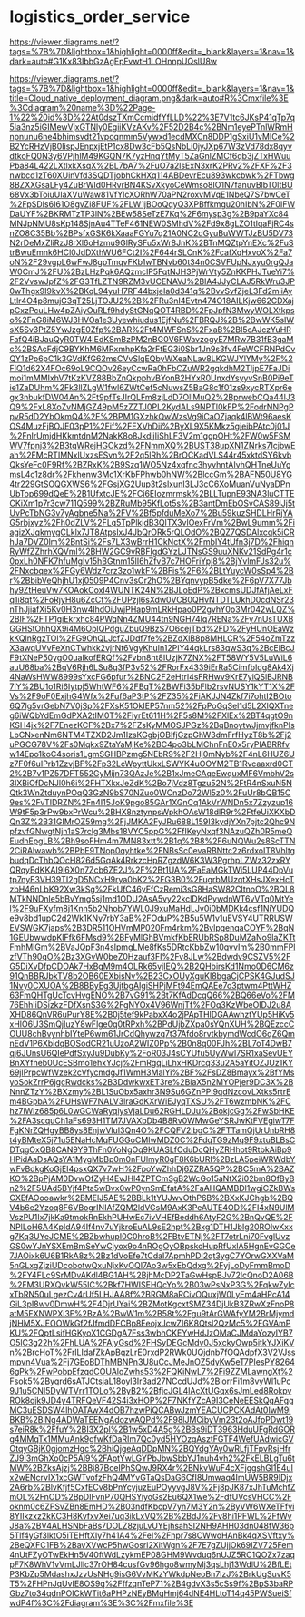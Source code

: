 # logistics_order_service

https://viewer.diagrams.net/?tags=%7B%7D&lightbox=1&highlight=0000ff&edit=_blank&layers=1&nav=1&dark=auto#G1Kx83IbbGzAgEpFvwtH1LOHnnpUQslU8w

https://viewer.diagrams.net/?tags=%7B%7D&lightbox=1&highlight=0000ff&edit=_blank&layers=1&nav=1&title=Cloud_native_deployment_diagram.png&dark=auto#R%3Cmxfile%3E%3Cdiagram%20name%3D%22Page-1%22%20id%3D%22At0dszTXmCcmidfYfLLD%22%3E7V1tc6JKsP41qTp7q5Ia3nz5iGIMewVjxGTNly0EgiiKVzAKv%2F52D2B4c%2BNm1eyePTnlWRmHnpnunu6ne4bhimsvdt21vpoqnmm5Vywxd1ecdMXCn8DDP1gSxiU1vMICe%2B2YcRHzVjB0IispJEnpxjEtP1cx8Dw3cFb5QsNbLi0jyJXp67W3zVd78dx8qyvdtkoFQ0N3y6VPjhlM49KGQN7K7yzHnqYtMyT5ZaGnlZMCf6qb3jZTxHWuuPba84L422LXtlxkXsqX%2BL7bA7%2FuO7a2lsExN3xrK2PRv2%2FXF%2F3nwbcd1zT60XUinVfd3SQDTjobhCkHXq114ABDevrEcu893wkcbwk%2FTbwg8BZXXGsaLFy4ZuBrWld0HRvrBN4KSvXkyoCeWmso8IO1N7fanuvBlbT0ltBU68Vx3bToiuUIaXVuWaw81VfYlcXORhW70aPN2roxvMVqE1NbeQ7S7bwCeT%2FpSDIs6I61O8gvZi8FUF%2FLW1jBOoQqyQ3XPBffkmgu20hIbN%2F0IFWDaUYF%2BKRMTzTP3lN%2BEw58SeTzE7Kq%2F6mysp3g%2B9paYXc84MNJpNMU8sKp148SjnAu4TTeF461NEW0SMhdV%2Fd9x8gLZO1tlqaFjRC4snZO8C35Bb%2BPsfxGSK6kXaaaFGYu7q21A0NC2dGyuBuWWTJzBU5DV73N2rDeMxZliRzJ8rXl6oHzmu9GlRySFu5xWr8JnK%2BTnMQZtpYnEXc%2FuStrBwuEmnk6HCl0JdDXthWU6FCt2I%2F644rSLCnK%2FcafXqHxvoX%2Fa7oN%2F29vgpL6wFwJ8gpTmqvFKb1wTBNvb60t34n0CSVFUpNJxyu0rgQJaW0CmJ%2FU%2BzLHzPqk6AQzmclP5FqtNJH3PjWrVty5ZnKKPHJTueYi7%2F2VvswJpfZ%2FG3TfLZTN9RZM3vUCENAVJ%2BIA4JJyCLAJ5RkWru3JP0wThgx9I9kvX%2BKqL94yuH7RF44bxjeIa0d341q%2BvvSvfZjeL3Fd2miiAyLtlr4O4p8mujG3qT25LjTOJU2%2B%2FRu3nI4Evtn474O18AILKjw662CDXajpCxzPcuLHw4pZAiyOuRLf9hdyStGNqQOT4RBD%2FpJpfN3MwyWOLXtkpso%2FnG8iM6WJ3HVOa1e3Uyewhiudus1EjfNu%2FBRQJ%2B%2BwWK5sIWsX5Sv3PtZ5YwJzgE0Zfp%2BAR%2Ft4MWFSnS%2FxaB%2BI5cAJczYuHRFafQ4iBJauQyR0TW4IEdKSmBzPM2nBG0V6FWavzogyE7MRw7B31fB3gaMc%2BSAcFdjC9BYKhM6MRxmhpKfa2rFtEG3i0Sbr1Jn9s3fv4FeWCFRNPdCvQY1zPp6pC1k3GVdKfG62msCVvSlqEQbyWXeaNLav8LKGWJYlYMy%2F%2FIQ1d62X4FOc69oL9CQOv26eyCcwRa0hFbCZuWR2gqkdhM2TIjpE7FaJDimoi1mMMIxhV7tKzKVZ88BbZnQkpphvBYonB2HYxR0UnxdYsyyvSnB0Pi9eTie1ZaDUhm%2Fk3llZLgW1fwl6ZWtCef5cNuwsZ5BaG8c1f01zs9xycRTXpr6egx3nbukfDW04An%2Ft9pfTsJIrQLFm8zjLdD7OllMuQ2%2BprwebCQa44lJ3Q9%2FxL8XoZvNMjGZ49pM5zZZTJ0PL2KydALs9NPTl0kFP%2FodrNNPgPpvR5dD2YbOkmQ4%2F%2BPM1GXzhkQwWzsVg9iCaOZjaqk4lBWt96aesKOS4MuzFjBOJE03pP1%2Fif%2FEXVhDii%2ByXL9X5KMkz5gjeibPAtc0j01J%2FnIrUmjdHKkmtdnM2NakK8o8JkdijIiShLF3V2m1ggpOHt%2FW0w5FSMWV7fpnj3%2B3tqWRejHGOkzd%2FNmmXQ%2BUST38upXN1ZNrks7IcjbwEah%2FMcRTIMNxlUxzsESvn%2F2q5lRh%2BrOCKadVLS44r45xktdSY6kvbQksYeFc0F9Rf%2BZRxK%2B9Szq1WO5Nz4xqfnc3hyvhntAIvhQHTneUuYgmsL4c1z8dr%2Fkhenw3Mc1XrKbFPhwb0hNW%2BlccGm%2BAFN50U8YG4tr229GtSOQGXWS6%2FGsjXG2Uup3t2slxunI3LJ3cC6XoMuanVuNyaDPnUbTop699dQeE%2B1UfxtcJE%2FCi6EIozmrmsk%2BLLTupnE93NA3luCTTECKiXm1p7r3cw711Q599%2BZRuMb95KfLot5s%2B3antDmEbOSvCAS89lJj5tUvPcTbNG3v7yAgbne5Na%2FV%2Bf5pfduMeXo7%2Bu59kuzSHDLHrRjYAG5rbjxyz%2Fh0dZLV%2FLq5TpPlkjdB3QlTX3vlOexFrVm%2BwL9umm%2FiagizXJqkmygCLklx7JT8AtpslxJ4JbQrORk5rQLOdO%2BQZ7QSDAlxcqk5iCRhJa7DVZ0lm%2BntSi%2Fs7LX3wBrrH1CkNctX%2FmbIY4tUfn3j7D%2FhiqnRyWfZZhrhXQVml%2BHW2GC9vRBFIgdGYzLJTNsGS9uuXNKv21SdPg4r1c0pxLh0NFK7hfuMgIv15hBGtnm15lI6hZfvB7c7HOFriYpj8%2BjYvlmFJs32u%2FNxcbqex%2FGy6Wdz7crz3zo1wkF%2BFis%2F6%2BLtYuycW0sSp4%2Br%2BbibVeQhjhU1xj0509P4Cnv3sOr2hO%2BYqnvypB5dke%2F6pV7X77Jbhy9ZtHeuVw7KOAokCoxl4WUNTK24N%2BJLoEdP%2BxcmsUDJfAfjAeLxFq1i8qt%2FoRjyH8u6ZcCf%2FUPzjl6sXdw0VCB0QHvNTDTLUkhD0cdNSr23nThJjiafXi5Kv0H3nw4lhdOiJwjPHap9mLRkHpao0P2gvhY0p3Mr042wLQZ%2BlF%2FTP1giEkrxhc84PWqNn4ZMU44tn9NGH74lq7RENa%2Fy7nUsTUXBGGHStOhhQX9i4M6OplQPdguZbuQ9BzS7O6cejTbd%2FD%2FyHUnOEaWzkKQlnRgzTOl%2FG9OhQLJcfZJDdf7fe%2BZdXlB8p8MHLCR%2F54oZmTzzX3awqUVvFeXnCTwhkk2vjrNt6VgyKhuIn12PlY44qkLrs83qwS3q%2BcElBcJF9tXNeP50ygO0uaIkofERQf%2Fvbn8ht8IUzjK7ZNX%2FT58WY5V5LuWiL6auU68ba%2BqV6Rjh6LSu8q3fP3v52%2FRorFx4339iErRa5CimfbIdg8Ak4Xj4NaWsHWW8999sYxcFG6pfur%2BNC2F2eHtrl4sFRHwv9KrE7yiQSlBJRNB7iY%2BU1o1Ri6Iytpj5WhtWF6%2FBqT%2BWFi35bFlb2rsvNUSY1kYT1X%2FVs%2F9oF0ExjhG4Wfx%2Fuf6aP3tP%2FZ35%2FiAKJJN4Zkf7i7ohtI2BOto6Q7lg5vrGebN7V0jSp%2FXsK51OkIEP57nm52%2FpPoGqSel1d5L2XlQXTneg6iWQbYdEmGdPXA2tIM0T%2FiyrEt611H%2F5s8M%2FXlEx%2BT4qgtO9nKSH4jx%2F7EnezKCF%2Bx7%2FZsKyMMOSJPGz%2BqBnoytwJjmvjfknPIsLbCNxenNm6NTM4TZXD2Jm1IzsKGgbjOBIfjGzpGhW3dmFrfHyzT8b%2Fj2uPGCG78V%2Fs0Mqkx9ZtaYaMjKe%2BC4po3bLMChnFnE0x5ryPlABRRfvw14Epo1koC4soris1LgmSGHBPzmg5NEbR9%2F2Hj0mNyb%2F4nL6HUZ6Uz7F0f6uIPrb1ZzvjBF%2Fp32LcWpyttUkxLSWYK4uOOYM2TB1Rvcaaxrd0CT2%2B7v1PZ57DFT552GyMijn73QAzJe%2B1xJmeGAqeEwquxMF6VmbhV2s3IXBiOfDcNJl0h6i%2FHTXkxJeZdK%2Bo7jVdz8Tgzu52N%2FtR4nSxuN5NQtk3WnZtduynPOqQ3GzN9bS70NZuo0WCnzDo72Wl5z0%2FuUr8bQB15C9es%2FvTIDRZN%2Fn4I15JoK9pgo85GAr1XGnCq1AkVrWNDn5x7Zzyzup16W9tF5p3rPw9bxPrWcu%2BHX8nztynpsWpkhOAsW18dlR9r%2FtfeUiXKXbDQn3Z%2B31GIMrOZ59mg%2FjJMKA2FyJRu688L159I3kydjYXn7pjtc2Qhc9NpfzvfGNwgtNjn1aS7rclg3Mbs18VYC5ppG%2FfIKeyNxqf3NAzuQZh0R5meQEudhEpgLB%2Bh9soFHm4m7MN83xtt%2B1q%2B8%2F6uNQWu2s8ScTTN2CiRAlwawb%2BPbE9TNop0qyhtke%2FNBsSc0evaRBNttc2z6rdxoIT8VhltgbudqDcThbQOcH826d5GqAk4RrkzcHpRZgzdW6K3W3PgrhpLZWz32zxRYQRqyEdKKAI9l6X0n7Zcb6ZE2J%2F%2Bt1UA%2FaEaMGkTWi5LUP44DpVutp7nyF3VH39TI2gD5NCxH9rya0bK2%2FG3B0%2FugrbMUzqtXHsJXexHcTzbH46nLbK92Xw3kSg%2FkUfC46yFfCzRemi3sG8HaSW82CltnoO%2BQL8MTkNNDnle5bBvYmg5sj1md1ODU2AsA5vy22kclDKdPywdnWT6vVTq0MtYel%2F9uFXyfm8j1Knn5b2Nhob7YWL0J9xuMaHdLJv0i0bMDKk4csf1NiYUDQe9v8bd1upC2d2Wk1KNy7rbY3aB%2FOduP%2B5u5W1v1uEVSY4UTRRUSWEVSWGK7japs%2B3DR511OHVmMP020Fm4rkm%2BvlpgenqaCOYF%2BqN1GEUbwwdpKlFfk6FMsd9%2BFyMlGhBVmkfKbERUbRSp8DuMZaNo9laZKTtFmhMlGm%2BVaJQpF3n4sIpmgLMe8fKs5DRtcKbbZw10qvvIm%2B0mmFPlzfVTh90qO%2Bz3XGvW0beZ0Hzauf3FI%2Fv8JLw%2Bdwdv9CSZV5%2FG5DiXvDfpCDOAk7HxBgM9m4OLRk65vjIEQ%2B2QHbirsKd1Nmo0D6CM6z91QnBBRJbkTV8b2OB60EXbisNv%2B23CxOUyXguKI8bgaCjCPSK4GJudSJ1Nvy0CXUOA%2B8BByEg3UjtbgAIgiSHPjMFt94EmQAEe7o3ptwm4PttWHZ63FmQHTgUcTcvHvgENO%2B7vG91%2Bt7KfAdDcqQ66%2BQ66eVo%2FM76EhhIiDSizkzFDfXsnS3G%2FgNYOx4V96WnjTf%2FOq3KzWbeOIDJ2u8AXHD86QnVR6uPurY8E%2B0j5tef9kPabxX4o2jPApTHIDGAAwhztYUp5HiKv5xHlO6U3SmQjIuzY8wFlge0q0tRPxh%2BPdUjbZXpa0sYQnXUH%2BQEzccCOUU8chBvynhbIYteP6wm61JrCdQhywzq7t37Afdo8rvtkbymdWcdO6qZ6QmnEdV1P6XbidqBOSodCR21uUzoA2WIZ0Pp%2B0n8q00FJh%2BL7oT4DwB7qj6JUnsU6QIePdfSxyJu9DubKy%2FoR03J4sCYUfu5UyWwl7SR1xaSevUEYBnXYfneb0UcESBmo1ehxYJcj%2FmRgqLiLhxHKDrcq33u2A5aYitOZJUz1KY69jlPrpcWfWzek2cVfycmdgJf1WmH3MalYi%2BF%2FsDZ8Bmayx%2BfYMsyoSokZrrP6jgcRwdcks%2B3DdwkwxET3re%2BiaX5n2MYOPjer9DC3X%2BNnnZTzY%2BXzmy%2BL1SuObx5axhr3N9Su6GZnPPl9qdNzcovLXtks5rtrEm4BGpbA%2FUHsWF7NALV3lraGdKXrWiEJyqTXSU%2FT6wzmbNK%2FChz7iWiz685p6L0wGCWaRyqiysVjaLDu62RGHLDJu%2BokjcGg%2FwSbHKE%2FA3scquCh1aFs693H1TM7JVAXbDb4B8Rv0WMwGeYSRJwKtFVEgiwT7FFgKNrZQHgyBB8ys8EnjwVluI3Qn4O%2FCQFV2ibgC%2FTTamQjUrUnbRH8t4yBMteX5j71u5ENaHcMqFUGGoCMIwMDZ0C%2FdqTG9zMq9F9xtuBLBsCDTqgOxQB8CAN9Y9ThFn0YoNgOq9KUASLfOduDcQHyZRHhot9RtbkAiBp9HPidAaDsAQsYA1MygMbBp0m0nFUlmyR0gF8K6bURI%2BzLA5peiWRWdbYwFvBdkgKoGjEI4psxQX7v7wH%2FpoYwZhhDj6ZZRA5QP%2BC5mA%2BAZKO%2BpPjAM0DvwOfZyH4EvJHl4ZPTCmSgB2WcGo15aNtX2i02bm8OfByBn2%2F5UAd5BYjf4Pta5wBvx0wP0ynSmEfatA%2FaAHQAMBDl1wgiCZkBWsCXEfAOooawkr%2BMElJ5AE%2BBLk1tYUJwvOthP6B%2BXxKJChgb%2BQV4b6e2Yzoq8F6VBogrINIAfZQM2ldVGsM9AxK3PeAUTE4OD%2FI4xN9UlMVszPU1Ix7jkKa9tmokRnEkhPUHwEc7ivVHEfBeddh6AtyF2G%2BnQvQE%2FNPlLoH6A4KpIdA94If4nv7uYjkroEuAL9sE2hpt%2Bxg1DTH1JbIg20ROIwKxxg7Kq3UYeJCME%2BZbwhupI0C0hroB%2FBtvETNj%2FT7otrLni70FvglUvzGS0wYJnYSXEmBmSeYwCjyox9o4nROgOyOBpskcHupRfUxlA5HgnEvGGCe7JAOixk6U6B1RkA8z%2Bz1dVoEfe7tCdaI7ApmhPDI2qt3ygC7YOrwGXXVaM5nGLxgZjziUDcobotwQxuNjxKvOQI7Ao3w5xEbQdxg%2FyjLoDyFmmBmoD%2FY4FLc9SrMDvAKdl4BG1AH%2BjhMcDP2TaGwHspBJv72lcQnoD2A06B%2FM3URXQvkW55IC%2Bkf7HWISEHQcYp%2B03wPsNxP3G%2FqkwZylcxTbRN50uLgezCv4rUf5LHJAA8f%2BRGM8aRCivOQuxjW0LyEm4aHPcA14GiL3pI8wv0DmwH%2F4DjrUYai%2BZMotKgcxtSMZ34DjUkB3ZRwXzFnoP8atM5FXNWPXi3F%2BzA%2BwW1m%2B58t%2Fgu9tArGWAfyYM2BrMjymdjNHM5XJEOOWkGf2fJfmdDFCBp8EeojxJcwZI6K8Qtsl2QzMc5%2FGVAmPKU%2FQptLsifHGKyoX1CGDgA7Fss3wbhCKEYwHdJzOMaCJMdaYozyIYB7O5lC3g22h%2FhLUA%2FAjyGsd%2FHSyDEGcMdv0J5xckyOwp5itkYJXiKVn%2BrcHoT%2FrlLIdafZkApBqzLrE0rxdP2RWk0UQjdnb7fOQAdpfX3V2VJssmpvn4Vua%2Fj7GEoBDThMBNPn3U8uCcJMeJnOZ5dyKw5eT7PIesPY82646gPk%2FwPobpEfzqdCOUAlqZwhs53%2FQKiNwL7%2Fi9ZZMLawngXt%2Fsok5%2Byqrd6sATJCtsjaL18oyl3Ir3ad27NCcdUJd%2BlorrFi1m8vyWl1uPc9J1u5CNI5DyWTVrr1TOLo%2ByB2%2BfjcJGL4lAcXtUGqx6sJmLed8RokpvROk8ojk9JD4y4TRFQeVF42S4i3xHOP%2F7NKfYZcA9I3CeNeEESkQgAFggMC3uESDSW4lhOATAwX4dOB7hzwPiQCABwJzmYEACUCPCKAdAt0IwM9iBKB%2BlNg4ADWaTEENgAdozwAQPd%2F98lJMCibyVm23t2oAJfpPDwt19s7eiR8k%2FfuY%2BI3X2pl%2B1w5xD4A5g%2BBs9iDT3963HduUFgRdGORg4MMqTx1MMuAnk9gfwKfDaRIm7Qc0yd5HYOzgAsztFGTF4WefUAdwicGVOtqyGBjK0gjomzHgc%2BhiQjgeAqDDpMN%2BQYdgYAy0wRLfjTFpvRsjHfrZJ9I3mGhXo0cP5Al9%2FAptYwLGYPbJbwSbbYJ1nuh4vh2%2FkELBLgTu6tMW%2BZksAjzj%2BBj87BceIPhSQwJ9RX4r%2BNkvWuF4cXFjggshGl1E4uIx2wENcrvIX1xcGWTvofzFhQ4MYvGTaQsDaG6CfI8Umwaq4ImUW5BR9IDjx2A6rb%2BlvKfjf5CxfECv8bPnYcyjuzEuPOyyvgJ8V%2Fj8pJK87xJhTuMchfZmOL%2FnOD%2BpDIFvnP70QHSYiyoGs2Eu6QX1we%2FdfUVcsVHCC%2Foknm0c6ZPSvZBn8EmHD%2B03ndfKbcpV7yn7M3Y2n%2ByVW6WXeTFfyi8YIIkzxz2kKC3H8KvfxvXei7uq3ikLxVQ%2B%2BdJ%2Fv8hi1PFWL%2FfWvJ8a%2BV4ALHSNbFaBs7DOLZ8zjuLvUYEjhsahSI2NH9AHH03dn048fW36p5Tlf4yGf3lktO5iTEHftXIy7h41A4%2FeI%2Fhpr7s8CWwoHAnBk4qXSVftxy%2BeQXFC1FB%2BavXVwcP5hwGosrl2XitWgn%2F7E7gZUjjOk69IZV725Fem4nUtFZyOTwEkHn5V40ftWdLzykmEP08GHM9Wvduq6nUJZ5RC1QOZx7zaqpF7K8WhV1vVmLJllc37rOH84cusfGv96hgo8wmyMj3qsLhj13WdlU%2BfLEtP3KbZp5MdashxJzvUsNHg9isG6VvMKzYWkdpNeoBn7lzJ%2BrkUgSuvK5T5%2FHPnJqUvIE8OS9q%2FffzqnTeP71%2B4gdvX3s5cSs9f%2BpS3baRPGbz7to34qdnPOlCkWTit6aPHPzNEyBMqHmj64dNE4HLtoT14q45PWSueiSfwdP4f%3C%2Fdiagram%3E%3C%2Fmxfile%3E
